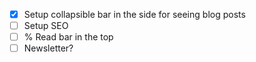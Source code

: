 ---
---
- [x] Setup collapsible bar in the side for seeing blog posts
- [ ] Setup SEO
- [ ] % Read bar in the top
- [ ] Newsletter?